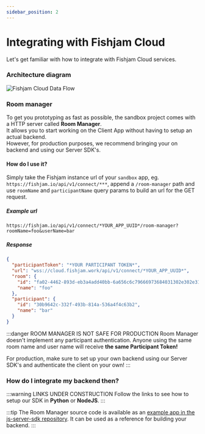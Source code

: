 ```yaml
---
sidebar_position: 2
---
```


# Integrating with Fishjam Cloud

Let's get familiar with how to integrate with Fishjam Cloud services.

### Architecture diagram

![Fishjam Cloud Data Flow](@site/static/img/architecture.svg)

### Room manager

To get you prototyping as fast as possible, the sandbox project comes with a HTTP server called **Room Manager**.  
It allows you to start working on the Client App without having to setup an actual backend.  
However, for production purposes, we recommend bringing your on backend and using our Server SDK's.

#### How do I use it?

Simply take the Fishjam instance url of your `sandbox` app, eg. `https://fishjam.io/api/v1/connect/***`, append a `/room-manager` path and use `roomName` and `participantName` query params to build an url for the GET request.

##### Example url

```
https://fishjam.io/api/v1/connect/*YOUR_APP_UUID*/room-manager?roomName=foo&userName=bar
```

##### Response

```json
{
  "participantToken": "*YOUR PARTICIPANT TOKEN*",
  "url": "wss://cloud.fishjam.work/api/v1/connect/*YOUR_APP_UUID*",
  "room": {
    "id": "fa02-4462-893d-eb3a4add40bb-6a656c6c79666973684031302e302e312e3338",
    "name": "foo"
  },
  "participant": {
    "id": "30b9642c-332f-493b-814a-536a4f4c63b2",
    "name": "bar"
  }
}
```

:::danger ROOM MANAGER IS NOT SAFE FOR PRODUCTION
Room Manager doesn't implement any participant authentication.
Anyone using the same room name and user name will receive **the same Participant Token!**

For production, make sure to set up your own backend using our Server SDK's and authenticate the client on your own!
:::

### How do I integrate my backend then?

:::warning LINKS UNDER CONSTRUCTION
Follow the links to see how to setup our SDK in **Python** or **NodeJS**.
:::

:::tip
The Room Manager source code is available as an [example app in the js-server-sdk repository](https://github.com/fishjam-cloud/js-server-sdk/tree/main/examples/room-manager).
It can be used as a reference for building your backend.
:::
